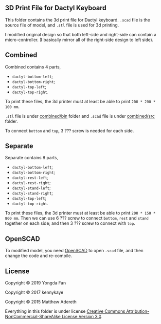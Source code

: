 ## 3D Print File for Dactyl Keyboard

This folder contains the 3d print file for Dactyl keyboard. `.scad` file is the source file of model, and `.stl` file is used for 3d printing.

I modified original design so that both left-side and right-side can contain a micro-controller. (I basically mirror all of the right-side design to left side).

## Combined

Combined contains 4 parts, 
- `dactyl-bottom-left`; 
- `dactyl-bottom-right`;
- `dactyl-top-left`;
- `dactyl-top-right`.

To print these files, the 3d printer must at least be able to print `200 * 200 * 100 mm`.

`.stl` file is under [combined/bin](combined/bin) folder and `.scad` file is under [combined/src](combined/src) folder.

To connect `bottom` and `top`, 3 ??? screw is needed for each side.

## Separate

Separate contains 8 parts,
- `dactyl-bottom-left`; 
- `dactyl-bottom-right`;
- `dactyl-rest-left`;
- `dactyl-rest-right`;
- `dactyl-stand-left`;
- `dactyl-stand-right`;
- `dactyl-top-left`;
- `dactyl-top-right`.

To print these files, the 3d printer must at least be able to print `200 * 150 * 800 mm`. Then we can use 6 ??? screw to connect `bottom`, `rest` and `stand` together on each side; and then 3 ??? screw to connect with `top`.

## OpenSCAD

To modified model, you need [OpenSCAD](https://www.openscad.org/) to open `.scad` file, and then change the code and re-compile.

## License

Copyright © 2019 Yongda Fan

Copyright © 2017 kennykaye

Copyright © 2015 Matthew Adereth

Everything in this folder is under license [Creative Commons Attribution-NonCommercial-ShareAlike License Version 3.0](LICENSE).